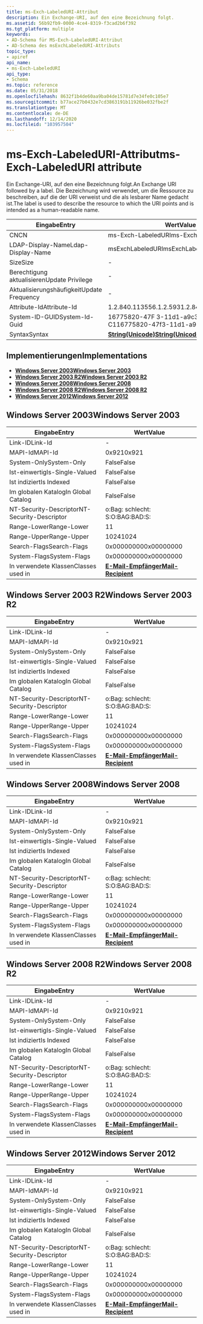 ```yaml
---
title: ms-Exch-LabeledURI-Attribut
description: Ein Exchange-URI, auf den eine Bezeichnung folgt.
ms.assetid: 56b92fb9-0000-4ce4-8319-f3cad2b6f392
ms.tgt_platform: multiple
keywords:
- AD-Schema für MS-Exch-LabeledURI-Attribut
- AD-Schema des msExchLabeledURI-Attributs
topic_type:
- apiref
api_name:
- ms-Exch-LabeledURI
api_type:
- Schema
ms.topic: reference
ms.date: 05/31/2018
ms.openlocfilehash: 8632f1b4de60aa9ba04de15781d7e34fe0c105e7
ms.sourcegitcommit: b77ace27b0432e7cd3863191b11926be032fbe2f
ms.translationtype: MT
ms.contentlocale: de-DE
ms.lasthandoff: 12/14/2020
ms.locfileid: "103957504"
---
```

# <a name="ms-exch-labeleduri-attribute"></a><span data-ttu-id="401ab-105">ms-Exch-LabeledURI-Attribut</span><span class="sxs-lookup"><span data-stu-id="401ab-105">ms-Exch-LabeledURI attribute</span></span>

<span data-ttu-id="401ab-106">Ein Exchange-URI, auf den eine Bezeichnung folgt.</span><span class="sxs-lookup"><span data-stu-id="401ab-106">An Exchange URI followed by a label.</span></span> <span data-ttu-id="401ab-107">Die Bezeichnung wird verwendet, um die Ressource zu beschreiben, auf die der URI verweist und die als lesbarer Name gedacht ist.</span><span class="sxs-lookup"><span data-stu-id="401ab-107">The label is used to describe the resource to which the URI points and is intended as a human-readable name.</span></span>



| <span data-ttu-id="401ab-108">Eingabe</span><span class="sxs-lookup"><span data-stu-id="401ab-108">Entry</span></span> | <span data-ttu-id="401ab-109">Wert</span><span class="sxs-lookup"><span data-stu-id="401ab-109">Value</span></span> |
|-------------------|---------------------------------------------|
| <span data-ttu-id="401ab-110">CN</span><span class="sxs-lookup"><span data-stu-id="401ab-110">CN</span></span>                | <span data-ttu-id="401ab-111">ms-Exch-LabeledURI</span><span class="sxs-lookup"><span data-stu-id="401ab-111">ms-Exch-LabeledURI</span></span>                          |
| <span data-ttu-id="401ab-112">LDAP-Display-Name</span><span class="sxs-lookup"><span data-stu-id="401ab-112">Ldap-Display-Name</span></span> | <span data-ttu-id="401ab-113">msExchLabeledURI</span><span class="sxs-lookup"><span data-stu-id="401ab-113">msExchLabeledURI</span></span>                            |
| <span data-ttu-id="401ab-114">Size</span><span class="sxs-lookup"><span data-stu-id="401ab-114">Size</span></span>              | \-                                          |
| <span data-ttu-id="401ab-115">Berechtigung aktualisieren</span><span class="sxs-lookup"><span data-stu-id="401ab-115">Update Privilege</span></span>  | \-                                          |
| <span data-ttu-id="401ab-116">Aktualisierungshäufigkeit</span><span class="sxs-lookup"><span data-stu-id="401ab-116">Update Frequency</span></span>  | \-                                          |
| <span data-ttu-id="401ab-117">Attribute-Id</span><span class="sxs-lookup"><span data-stu-id="401ab-117">Attribute-Id</span></span>      | <span data-ttu-id="401ab-118">1.2.840.113556.1.2.593</span><span class="sxs-lookup"><span data-stu-id="401ab-118">1.2.840.113556.1.2.593</span></span>                      |
| <span data-ttu-id="401ab-119">System-ID-GUID</span><span class="sxs-lookup"><span data-stu-id="401ab-119">System-Id-Guid</span></span>    | <span data-ttu-id="401ab-120">16775820-47F 3-11d1-a9c3-0000 C1</span><span class="sxs-lookup"><span data-stu-id="401ab-120">16775820-47f3-11d1-a9c3-0000f80367c1</span></span>        |
| <span data-ttu-id="401ab-121">Syntax</span><span class="sxs-lookup"><span data-stu-id="401ab-121">Syntax</span></span>            | [<span data-ttu-id="401ab-122">**String(Unicode)**</span><span class="sxs-lookup"><span data-stu-id="401ab-122">**String(Unicode)**</span></span>](s-string-unicode.md) |



## <a name="implementations"></a><span data-ttu-id="401ab-123">Implementierungen</span><span class="sxs-lookup"><span data-stu-id="401ab-123">Implementations</span></span>

-   [<span data-ttu-id="401ab-124">**Windows Server 2003**</span><span class="sxs-lookup"><span data-stu-id="401ab-124">**Windows Server 2003**</span></span>](#windows-server-2003)
-   [<span data-ttu-id="401ab-125">**Windows Server 2003 R2**</span><span class="sxs-lookup"><span data-stu-id="401ab-125">**Windows Server 2003 R2**</span></span>](#windows-server-2003-r2)
-   [<span data-ttu-id="401ab-126">**Windows Server 2008**</span><span class="sxs-lookup"><span data-stu-id="401ab-126">**Windows Server 2008**</span></span>](#windows-server-2008)
-   [<span data-ttu-id="401ab-127">**Windows Server 2008 R2**</span><span class="sxs-lookup"><span data-stu-id="401ab-127">**Windows Server 2008 R2**</span></span>](#windows-server-2008-r2)
-   [<span data-ttu-id="401ab-128">**Windows Server 2012**</span><span class="sxs-lookup"><span data-stu-id="401ab-128">**Windows Server 2012**</span></span>](#windows-server-2012)

## <a name="windows-server-2003"></a><span data-ttu-id="401ab-129">Windows Server 2003</span><span class="sxs-lookup"><span data-stu-id="401ab-129">Windows Server 2003</span></span>



| <span data-ttu-id="401ab-130">Eingabe</span><span class="sxs-lookup"><span data-stu-id="401ab-130">Entry</span></span> | <span data-ttu-id="401ab-131">Wert</span><span class="sxs-lookup"><span data-stu-id="401ab-131">Value</span></span> |
|------------------------|------------------------------------------------------|
| <span data-ttu-id="401ab-132">Link-ID</span><span class="sxs-lookup"><span data-stu-id="401ab-132">Link-Id</span></span>                | \-                                                   |
| <span data-ttu-id="401ab-133">MAPI-Id</span><span class="sxs-lookup"><span data-stu-id="401ab-133">MAPI-Id</span></span>                | <span data-ttu-id="401ab-134">0x921</span><span class="sxs-lookup"><span data-stu-id="401ab-134">0x921</span></span>                                                |
| <span data-ttu-id="401ab-135">System-Only</span><span class="sxs-lookup"><span data-stu-id="401ab-135">System-Only</span></span>            | <span data-ttu-id="401ab-136">False</span><span class="sxs-lookup"><span data-stu-id="401ab-136">False</span></span>                                                |
| <span data-ttu-id="401ab-137">Ist-einwertig</span><span class="sxs-lookup"><span data-stu-id="401ab-137">Is-Single-Valued</span></span>       | <span data-ttu-id="401ab-138">False</span><span class="sxs-lookup"><span data-stu-id="401ab-138">False</span></span>                                                |
| <span data-ttu-id="401ab-139">Ist indiziert</span><span class="sxs-lookup"><span data-stu-id="401ab-139">Is Indexed</span></span>             | <span data-ttu-id="401ab-140">False</span><span class="sxs-lookup"><span data-stu-id="401ab-140">False</span></span>                                                |
| <span data-ttu-id="401ab-141">Im globalen Katalog</span><span class="sxs-lookup"><span data-stu-id="401ab-141">In Global Catalog</span></span>      | <span data-ttu-id="401ab-142">False</span><span class="sxs-lookup"><span data-stu-id="401ab-142">False</span></span>                                                |
| <span data-ttu-id="401ab-143">NT-Security-Descriptor</span><span class="sxs-lookup"><span data-stu-id="401ab-143">NT-Security-Descriptor</span></span> | <span data-ttu-id="401ab-144">o:Bag: schlecht: S:</span><span class="sxs-lookup"><span data-stu-id="401ab-144">O:BAG:BAD:S:</span></span>                                         |
| <span data-ttu-id="401ab-145">Range-Lower</span><span class="sxs-lookup"><span data-stu-id="401ab-145">Range-Lower</span></span>            | <span data-ttu-id="401ab-146">1</span><span class="sxs-lookup"><span data-stu-id="401ab-146">1</span></span>                                                    |
| <span data-ttu-id="401ab-147">Range-Upper</span><span class="sxs-lookup"><span data-stu-id="401ab-147">Range-Upper</span></span>            | <span data-ttu-id="401ab-148">1024</span><span class="sxs-lookup"><span data-stu-id="401ab-148">1024</span></span>                                                 |
| <span data-ttu-id="401ab-149">Search-Flags</span><span class="sxs-lookup"><span data-stu-id="401ab-149">Search-Flags</span></span>           | <span data-ttu-id="401ab-150">0x00000000</span><span class="sxs-lookup"><span data-stu-id="401ab-150">0x00000000</span></span>                                           |
| <span data-ttu-id="401ab-151">System-Flags</span><span class="sxs-lookup"><span data-stu-id="401ab-151">System-Flags</span></span>           | <span data-ttu-id="401ab-152">0x00000000</span><span class="sxs-lookup"><span data-stu-id="401ab-152">0x00000000</span></span>                                           |
| <span data-ttu-id="401ab-153">In verwendete Klassen</span><span class="sxs-lookup"><span data-stu-id="401ab-153">Classes used in</span></span>        | [<span data-ttu-id="401ab-154">**E-Mail-Empfänger**</span><span class="sxs-lookup"><span data-stu-id="401ab-154">**Mail-Recipient**</span></span>](c-mailrecipient.md)<br/> |



## <a name="windows-server-2003-r2"></a><span data-ttu-id="401ab-155">Windows Server 2003 R2</span><span class="sxs-lookup"><span data-stu-id="401ab-155">Windows Server 2003 R2</span></span>



| <span data-ttu-id="401ab-156">Eingabe</span><span class="sxs-lookup"><span data-stu-id="401ab-156">Entry</span></span> | <span data-ttu-id="401ab-157">Wert</span><span class="sxs-lookup"><span data-stu-id="401ab-157">Value</span></span> |
|------------------------|------------------------------------------------------|
| <span data-ttu-id="401ab-158">Link-ID</span><span class="sxs-lookup"><span data-stu-id="401ab-158">Link-Id</span></span>                | \-                                                   |
| <span data-ttu-id="401ab-159">MAPI-Id</span><span class="sxs-lookup"><span data-stu-id="401ab-159">MAPI-Id</span></span>                | <span data-ttu-id="401ab-160">0x921</span><span class="sxs-lookup"><span data-stu-id="401ab-160">0x921</span></span>                                                |
| <span data-ttu-id="401ab-161">System-Only</span><span class="sxs-lookup"><span data-stu-id="401ab-161">System-Only</span></span>            | <span data-ttu-id="401ab-162">False</span><span class="sxs-lookup"><span data-stu-id="401ab-162">False</span></span>                                                |
| <span data-ttu-id="401ab-163">Ist-einwertig</span><span class="sxs-lookup"><span data-stu-id="401ab-163">Is-Single-Valued</span></span>       | <span data-ttu-id="401ab-164">False</span><span class="sxs-lookup"><span data-stu-id="401ab-164">False</span></span>                                                |
| <span data-ttu-id="401ab-165">Ist indiziert</span><span class="sxs-lookup"><span data-stu-id="401ab-165">Is Indexed</span></span>             | <span data-ttu-id="401ab-166">False</span><span class="sxs-lookup"><span data-stu-id="401ab-166">False</span></span>                                                |
| <span data-ttu-id="401ab-167">Im globalen Katalog</span><span class="sxs-lookup"><span data-stu-id="401ab-167">In Global Catalog</span></span>      | <span data-ttu-id="401ab-168">False</span><span class="sxs-lookup"><span data-stu-id="401ab-168">False</span></span>                                                |
| <span data-ttu-id="401ab-169">NT-Security-Descriptor</span><span class="sxs-lookup"><span data-stu-id="401ab-169">NT-Security-Descriptor</span></span> | <span data-ttu-id="401ab-170">o:Bag: schlecht: S:</span><span class="sxs-lookup"><span data-stu-id="401ab-170">O:BAG:BAD:S:</span></span>                                         |
| <span data-ttu-id="401ab-171">Range-Lower</span><span class="sxs-lookup"><span data-stu-id="401ab-171">Range-Lower</span></span>            | <span data-ttu-id="401ab-172">1</span><span class="sxs-lookup"><span data-stu-id="401ab-172">1</span></span>                                                    |
| <span data-ttu-id="401ab-173">Range-Upper</span><span class="sxs-lookup"><span data-stu-id="401ab-173">Range-Upper</span></span>            | <span data-ttu-id="401ab-174">1024</span><span class="sxs-lookup"><span data-stu-id="401ab-174">1024</span></span>                                                 |
| <span data-ttu-id="401ab-175">Search-Flags</span><span class="sxs-lookup"><span data-stu-id="401ab-175">Search-Flags</span></span>           | <span data-ttu-id="401ab-176">0x00000000</span><span class="sxs-lookup"><span data-stu-id="401ab-176">0x00000000</span></span>                                           |
| <span data-ttu-id="401ab-177">System-Flags</span><span class="sxs-lookup"><span data-stu-id="401ab-177">System-Flags</span></span>           | <span data-ttu-id="401ab-178">0x00000000</span><span class="sxs-lookup"><span data-stu-id="401ab-178">0x00000000</span></span>                                           |
| <span data-ttu-id="401ab-179">In verwendete Klassen</span><span class="sxs-lookup"><span data-stu-id="401ab-179">Classes used in</span></span>        | [<span data-ttu-id="401ab-180">**E-Mail-Empfänger**</span><span class="sxs-lookup"><span data-stu-id="401ab-180">**Mail-Recipient**</span></span>](c-mailrecipient.md)<br/> |



## <a name="windows-server-2008"></a><span data-ttu-id="401ab-181">Windows Server 2008</span><span class="sxs-lookup"><span data-stu-id="401ab-181">Windows Server 2008</span></span>



| <span data-ttu-id="401ab-182">Eingabe</span><span class="sxs-lookup"><span data-stu-id="401ab-182">Entry</span></span> | <span data-ttu-id="401ab-183">Wert</span><span class="sxs-lookup"><span data-stu-id="401ab-183">Value</span></span> |
|------------------------|------------------------------------------------------|
| <span data-ttu-id="401ab-184">Link-ID</span><span class="sxs-lookup"><span data-stu-id="401ab-184">Link-Id</span></span>                | \-                                                   |
| <span data-ttu-id="401ab-185">MAPI-Id</span><span class="sxs-lookup"><span data-stu-id="401ab-185">MAPI-Id</span></span>                | <span data-ttu-id="401ab-186">0x921</span><span class="sxs-lookup"><span data-stu-id="401ab-186">0x921</span></span>                                                |
| <span data-ttu-id="401ab-187">System-Only</span><span class="sxs-lookup"><span data-stu-id="401ab-187">System-Only</span></span>            | <span data-ttu-id="401ab-188">False</span><span class="sxs-lookup"><span data-stu-id="401ab-188">False</span></span>                                                |
| <span data-ttu-id="401ab-189">Ist-einwertig</span><span class="sxs-lookup"><span data-stu-id="401ab-189">Is-Single-Valued</span></span>       | <span data-ttu-id="401ab-190">False</span><span class="sxs-lookup"><span data-stu-id="401ab-190">False</span></span>                                                |
| <span data-ttu-id="401ab-191">Ist indiziert</span><span class="sxs-lookup"><span data-stu-id="401ab-191">Is Indexed</span></span>             | <span data-ttu-id="401ab-192">False</span><span class="sxs-lookup"><span data-stu-id="401ab-192">False</span></span>                                                |
| <span data-ttu-id="401ab-193">Im globalen Katalog</span><span class="sxs-lookup"><span data-stu-id="401ab-193">In Global Catalog</span></span>      | <span data-ttu-id="401ab-194">False</span><span class="sxs-lookup"><span data-stu-id="401ab-194">False</span></span>                                                |
| <span data-ttu-id="401ab-195">NT-Security-Descriptor</span><span class="sxs-lookup"><span data-stu-id="401ab-195">NT-Security-Descriptor</span></span> | <span data-ttu-id="401ab-196">o:Bag: schlecht: S:</span><span class="sxs-lookup"><span data-stu-id="401ab-196">O:BAG:BAD:S:</span></span>                                         |
| <span data-ttu-id="401ab-197">Range-Lower</span><span class="sxs-lookup"><span data-stu-id="401ab-197">Range-Lower</span></span>            | <span data-ttu-id="401ab-198">1</span><span class="sxs-lookup"><span data-stu-id="401ab-198">1</span></span>                                                    |
| <span data-ttu-id="401ab-199">Range-Upper</span><span class="sxs-lookup"><span data-stu-id="401ab-199">Range-Upper</span></span>            | <span data-ttu-id="401ab-200">1024</span><span class="sxs-lookup"><span data-stu-id="401ab-200">1024</span></span>                                                 |
| <span data-ttu-id="401ab-201">Search-Flags</span><span class="sxs-lookup"><span data-stu-id="401ab-201">Search-Flags</span></span>           | <span data-ttu-id="401ab-202">0x00000000</span><span class="sxs-lookup"><span data-stu-id="401ab-202">0x00000000</span></span>                                           |
| <span data-ttu-id="401ab-203">System-Flags</span><span class="sxs-lookup"><span data-stu-id="401ab-203">System-Flags</span></span>           | <span data-ttu-id="401ab-204">0x00000000</span><span class="sxs-lookup"><span data-stu-id="401ab-204">0x00000000</span></span>                                           |
| <span data-ttu-id="401ab-205">In verwendete Klassen</span><span class="sxs-lookup"><span data-stu-id="401ab-205">Classes used in</span></span>        | [<span data-ttu-id="401ab-206">**E-Mail-Empfänger**</span><span class="sxs-lookup"><span data-stu-id="401ab-206">**Mail-Recipient**</span></span>](c-mailrecipient.md)<br/> |



## <a name="windows-server-2008-r2"></a><span data-ttu-id="401ab-207">Windows Server 2008 R2</span><span class="sxs-lookup"><span data-stu-id="401ab-207">Windows Server 2008 R2</span></span>



| <span data-ttu-id="401ab-208">Eingabe</span><span class="sxs-lookup"><span data-stu-id="401ab-208">Entry</span></span> | <span data-ttu-id="401ab-209">Wert</span><span class="sxs-lookup"><span data-stu-id="401ab-209">Value</span></span> |
|------------------------|------------------------------------------------------|
| <span data-ttu-id="401ab-210">Link-ID</span><span class="sxs-lookup"><span data-stu-id="401ab-210">Link-Id</span></span>                | \-                                                   |
| <span data-ttu-id="401ab-211">MAPI-Id</span><span class="sxs-lookup"><span data-stu-id="401ab-211">MAPI-Id</span></span>                | <span data-ttu-id="401ab-212">0x921</span><span class="sxs-lookup"><span data-stu-id="401ab-212">0x921</span></span>                                                |
| <span data-ttu-id="401ab-213">System-Only</span><span class="sxs-lookup"><span data-stu-id="401ab-213">System-Only</span></span>            | <span data-ttu-id="401ab-214">False</span><span class="sxs-lookup"><span data-stu-id="401ab-214">False</span></span>                                                |
| <span data-ttu-id="401ab-215">Ist-einwertig</span><span class="sxs-lookup"><span data-stu-id="401ab-215">Is-Single-Valued</span></span>       | <span data-ttu-id="401ab-216">False</span><span class="sxs-lookup"><span data-stu-id="401ab-216">False</span></span>                                                |
| <span data-ttu-id="401ab-217">Ist indiziert</span><span class="sxs-lookup"><span data-stu-id="401ab-217">Is Indexed</span></span>             | <span data-ttu-id="401ab-218">False</span><span class="sxs-lookup"><span data-stu-id="401ab-218">False</span></span>                                                |
| <span data-ttu-id="401ab-219">Im globalen Katalog</span><span class="sxs-lookup"><span data-stu-id="401ab-219">In Global Catalog</span></span>      | <span data-ttu-id="401ab-220">False</span><span class="sxs-lookup"><span data-stu-id="401ab-220">False</span></span>                                                |
| <span data-ttu-id="401ab-221">NT-Security-Descriptor</span><span class="sxs-lookup"><span data-stu-id="401ab-221">NT-Security-Descriptor</span></span> | <span data-ttu-id="401ab-222">o:Bag: schlecht: S:</span><span class="sxs-lookup"><span data-stu-id="401ab-222">O:BAG:BAD:S:</span></span>                                         |
| <span data-ttu-id="401ab-223">Range-Lower</span><span class="sxs-lookup"><span data-stu-id="401ab-223">Range-Lower</span></span>            | <span data-ttu-id="401ab-224">1</span><span class="sxs-lookup"><span data-stu-id="401ab-224">1</span></span>                                                    |
| <span data-ttu-id="401ab-225">Range-Upper</span><span class="sxs-lookup"><span data-stu-id="401ab-225">Range-Upper</span></span>            | <span data-ttu-id="401ab-226">1024</span><span class="sxs-lookup"><span data-stu-id="401ab-226">1024</span></span>                                                 |
| <span data-ttu-id="401ab-227">Search-Flags</span><span class="sxs-lookup"><span data-stu-id="401ab-227">Search-Flags</span></span>           | <span data-ttu-id="401ab-228">0x00000000</span><span class="sxs-lookup"><span data-stu-id="401ab-228">0x00000000</span></span>                                           |
| <span data-ttu-id="401ab-229">System-Flags</span><span class="sxs-lookup"><span data-stu-id="401ab-229">System-Flags</span></span>           | <span data-ttu-id="401ab-230">0x00000000</span><span class="sxs-lookup"><span data-stu-id="401ab-230">0x00000000</span></span>                                           |
| <span data-ttu-id="401ab-231">In verwendete Klassen</span><span class="sxs-lookup"><span data-stu-id="401ab-231">Classes used in</span></span>        | [<span data-ttu-id="401ab-232">**E-Mail-Empfänger**</span><span class="sxs-lookup"><span data-stu-id="401ab-232">**Mail-Recipient**</span></span>](c-mailrecipient.md)<br/> |



## <a name="windows-server-2012"></a><span data-ttu-id="401ab-233">Windows Server 2012</span><span class="sxs-lookup"><span data-stu-id="401ab-233">Windows Server 2012</span></span>



| <span data-ttu-id="401ab-234">Eingabe</span><span class="sxs-lookup"><span data-stu-id="401ab-234">Entry</span></span> | <span data-ttu-id="401ab-235">Wert</span><span class="sxs-lookup"><span data-stu-id="401ab-235">Value</span></span> |
|------------------------|------------------------------------------------------|
| <span data-ttu-id="401ab-236">Link-ID</span><span class="sxs-lookup"><span data-stu-id="401ab-236">Link-Id</span></span>                | \-                                                   |
| <span data-ttu-id="401ab-237">MAPI-Id</span><span class="sxs-lookup"><span data-stu-id="401ab-237">MAPI-Id</span></span>                | <span data-ttu-id="401ab-238">0x921</span><span class="sxs-lookup"><span data-stu-id="401ab-238">0x921</span></span>                                                |
| <span data-ttu-id="401ab-239">System-Only</span><span class="sxs-lookup"><span data-stu-id="401ab-239">System-Only</span></span>            | <span data-ttu-id="401ab-240">False</span><span class="sxs-lookup"><span data-stu-id="401ab-240">False</span></span>                                                |
| <span data-ttu-id="401ab-241">Ist-einwertig</span><span class="sxs-lookup"><span data-stu-id="401ab-241">Is-Single-Valued</span></span>       | <span data-ttu-id="401ab-242">False</span><span class="sxs-lookup"><span data-stu-id="401ab-242">False</span></span>                                                |
| <span data-ttu-id="401ab-243">Ist indiziert</span><span class="sxs-lookup"><span data-stu-id="401ab-243">Is Indexed</span></span>             | <span data-ttu-id="401ab-244">False</span><span class="sxs-lookup"><span data-stu-id="401ab-244">False</span></span>                                                |
| <span data-ttu-id="401ab-245">Im globalen Katalog</span><span class="sxs-lookup"><span data-stu-id="401ab-245">In Global Catalog</span></span>      | <span data-ttu-id="401ab-246">False</span><span class="sxs-lookup"><span data-stu-id="401ab-246">False</span></span>                                                |
| <span data-ttu-id="401ab-247">NT-Security-Descriptor</span><span class="sxs-lookup"><span data-stu-id="401ab-247">NT-Security-Descriptor</span></span> | <span data-ttu-id="401ab-248">o:Bag: schlecht: S:</span><span class="sxs-lookup"><span data-stu-id="401ab-248">O:BAG:BAD:S:</span></span>                                         |
| <span data-ttu-id="401ab-249">Range-Lower</span><span class="sxs-lookup"><span data-stu-id="401ab-249">Range-Lower</span></span>            | <span data-ttu-id="401ab-250">1</span><span class="sxs-lookup"><span data-stu-id="401ab-250">1</span></span>                                                    |
| <span data-ttu-id="401ab-251">Range-Upper</span><span class="sxs-lookup"><span data-stu-id="401ab-251">Range-Upper</span></span>            | <span data-ttu-id="401ab-252">1024</span><span class="sxs-lookup"><span data-stu-id="401ab-252">1024</span></span>                                                 |
| <span data-ttu-id="401ab-253">Search-Flags</span><span class="sxs-lookup"><span data-stu-id="401ab-253">Search-Flags</span></span>           | <span data-ttu-id="401ab-254">0x00000000</span><span class="sxs-lookup"><span data-stu-id="401ab-254">0x00000000</span></span>                                           |
| <span data-ttu-id="401ab-255">System-Flags</span><span class="sxs-lookup"><span data-stu-id="401ab-255">System-Flags</span></span>           | <span data-ttu-id="401ab-256">0x00000000</span><span class="sxs-lookup"><span data-stu-id="401ab-256">0x00000000</span></span>                                           |
| <span data-ttu-id="401ab-257">In verwendete Klassen</span><span class="sxs-lookup"><span data-stu-id="401ab-257">Classes used in</span></span>        | [<span data-ttu-id="401ab-258">**E-Mail-Empfänger**</span><span class="sxs-lookup"><span data-stu-id="401ab-258">**Mail-Recipient**</span></span>](c-mailrecipient.md)<br/> |



 

 





